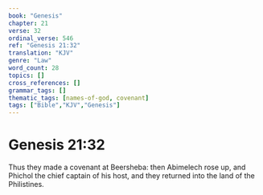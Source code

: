 ```yaml
---
book: "Genesis"
chapter: 21
verse: 32
ordinal_verse: 546
ref: "Genesis 21:32"
translation: "KJV"
genre: "Law"
word_count: 28
topics: []
cross_references: []
grammar_tags: []
thematic_tags: [names-of-god, covenant]
tags: ["Bible","KJV","Genesis"]
---
```


# Genesis 21:32

Thus they made a covenant at Beersheba: then Abimelech rose up, and Phichol the chief captain of his host, and they returned into the land of the Philistines.
